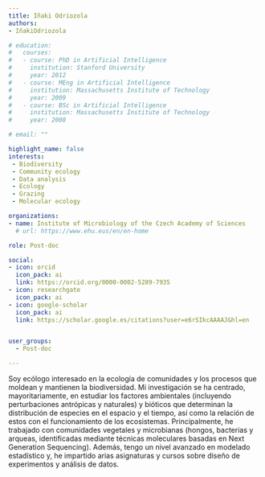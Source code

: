 ```yaml
---
title: Iñaki Odriozola
authors:
- IñakiOdriozola

# education:
#   courses:
#   - course: PhD in Artificial Intelligence
#     institution: Stanford University
#     year: 2012
#   - course: MEng in Artificial Intelligence
#     institution: Massachusetts Institute of Technology
#     year: 2009
#   - course: BSc in Artificial Intelligence
#     institution: Massachusetts Institute of Technology
#     year: 2008

# email: ""

highlight_name: false
interests:
 - Biodiversity
 - Community ecology
 - Data analysis
 - Ecology
 - Grazing
 - Molecular ecology

organizations:
- name: Institute of Microbiology of the Czech Academy of Sciences
  # url: https://www.ehu.eus/en/en-home

role: Post-doc

social:
- icon: orcid
  icon_pack: ai
  link: https://orcid.org/0000-0002-5289-7935
- icon: researchgate
  icon_pack: ai
- icon: google-scholar
  icon_pack: ai
  link: https://scholar.google.es/citations?user=e6rSIkcAAAAJ&hl=en


user_groups: 
  - Post-doc

---
```


Soy ecólogo interesado en la ecología de comunidades y los procesos que moldean y mantienen la biodiversidad. Mi investigación se ha centrado, mayoritariamente, en estudiar los factores ambientales (incluyendo perturbaciones antrópicas y naturales) y bióticos que determinan la distribución de especies en el espacio y el tiempo, así como la relación de estos con el funcionamiento de los ecosistemas. Principalmente, he trabajado con comunidades vegetales y microbianas (hongos, bacterias y arqueas, identificadas mediante técnicas moleculares basadas en Next Generation Sequencing). Además, tengo un nivel avanzado en modelado estadístico y, he impartido  arias asignaturas y cursos sobre diseño de experimentos y análisis de datos. 
